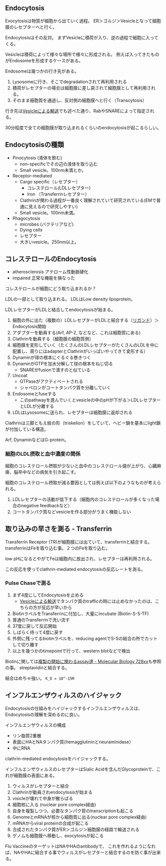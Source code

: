 ## Endocytosis

Exocytosisは物質が細胞から出ていく過程。
ER＞ゴルジ＞Vesicleとなって細胞膜のレセプターへと行く。

Endocytosisはその反対。
まずVesicleに積荷が入り、逆の過程で細胞に入ってくる。

Vesicleは積荷によって様々な場所で様々に形成される。
例えば入ってきたものがEndosomeを形成するケースがある。

Endosomeは幾つかの行き先がある。

1. Lysosomeに行き、そこでdegradationされて再利用される
2. 積荷がレセプターの場合は細胞膜に差し戻されて細胞膜として再利用される。
3. そのまま細胞質を通過し、反対側の細胞膜へと行く（Transcytosis）

行き先は[Vesicleによる輸送](Vesicleによる輸送.md)でも述べた通り、RabやSNAREによって指定される。

30分程度で全ての細胞膜が取り込まれるくらいのendocytosisが起こるらしい。

## Endocytosisの種類

- Pinocytosis (液体を飲む)
   - non-specificでその辺の液体を取り込む
   - Small vesicle。100nm未満とか。
- Receptor-mediated
   - Cargo specific（レセプター）
      - コレステロール(LDLレセプター)
      - Iron （Transferrinレセプター）
   - Clathrinが関わる過程が一番良く理解されていて研究されている(EMで普通に見えるので研究しやすい)
   - Small vesicle。100nm未満。
- Phagocytosis
    - microbes (バクテリアなど)
    - Dying cells
    - レセプター
    - 大きいvesicle。250nm以上。

## コレステロールのEndocytosis

- atherosclerosis アテローム性動脈硬化
- impaired 正常な機能を損なった

コレステロールが細胞にどう取り込まれるか？

LDLの一部として取り込まれる。
LDLはLow density lipoprotein。

LDLレセプターがLDLと結合してendocytosisが始まる。

1. 細胞の外に出た（複数の）LDLレセプターがLDLと結合する（[リガンド](リガンド.md)）＞Endocytosis開始
2. アダプターを動員する(Arf, AP-2, などなど、これは細胞質にある)
3. Clathrinを動員する（細胞膜の細胞質側）
4. 細胞膜を変形していく（たくさんのLDLレセプターがたくさんのLDLを中に配置し、周りにはadapterとClathrinがいっぱいやってきて変形する）
5. Dynaminが球の根本にぐるぐる巻きつく
6. DynaminがGTPを加水分解して球の根本をねじ切る
    - SNAREがfusionで潰すのと似ている
7. Uncoat
   - GTPaseがアクティベートされる
   - シャペロンがコートタンパク質を分離していく
8. Endosomeとfuseする
   - このpathwayを進んでいくとvesicleの中のpHが下がる＞LDLレセプターとLDLが分離する
9. LDLはLysosomeに送られ、レセプターは細胞膜に返却される

Clathrinは三脚ともえ紋の形（triskelion）をしていて、ヘビー鎖を基本にlight鎖が付加している構造。

Arf, DynaminなどはG-protein。

### 細胞のLDL摂取と血中濃度の関係

細胞のコレステロール摂取が少ないと血中のコレステロール値が上がり、心臓麻痺、脳卒中などの病気を引き起こす。

細胞のコレステロール摂取が減る要因としては例えば以下のようなものが考えられる。

1. LDLレセプターの活動が低下する（細胞内のコレステロールが多くなった場合のnegative feedbackなど）
2. コートタンパク質などvesicleを作る部分がうまく機能しない

## 取り込みの早さを測る - Transferrin

Transferrin Receptor (TR)が細胞膜には出ていて、transferrinと結合する。
transferrinはFeを取り込む事。２つのFeを取り込む。

low pHになるとやがてFeは細胞内に放出され、レセプターは再利用される。

この反応を使ってclathrin-mediated endocytosisの反応レートを測る。

### Pulse Chaseで測る

1. まず4度にしてEndocytosisを止める
    - [Vesicleによる輸送](Vesicleによる輸送.md)でタンパク質のtrafficの時には止めなかったのは、こちらの方が反応が早いから
2. BiotinラベルをTransferrinに付加し、大量にincubate (Biotin-S-S-TF)
3. 普通のTransferrinで洗い流す
4. 37度に戻して反応開始
5. しばらく待って4度に戻す
6. 外側に残ってるbiotinラベルを、reducing agentでS-Sの結合の所でカットして切り離す　
7. 以上を幾つかのtimepointで行って、western blotなどで検出

Biotinに関しては[複製の開始に関わるassay達 - Molecular Biology 728xx](https://karino2.github.io/MolecularBiology728x/%E8%A4%87%E8%A3%BD%E3%81%AE%E9%96%8B%E5%A7%8B%E3%81%AB%E9%96%A2%E3%82%8F%E3%82%8Bassay%E9%81%94#template-association-assay)も参照の事。
streptavidinと結合する。

結合はめちゃ強い。
`K_D = 10^-15M`

## インフルエンザウィルスのハイジャック

Endocytosisの仕組みをハイジャックするインフルエンザウィルスは、Endocytosisの理解を深めるのに良い。

インフルエンザウィルスの構成

- リン脂質2重層
- 表面にHAとNAタンパク質(hemagglutininとneuraminidase）
- 中にRNA

clathrin-mediated endocytosisをハイジャックする。

インフルエンザウィルスのレセプターはSialic Acidを含んだGlycoproteinで、これが細胞膜の表面にある。

1. ウィルスがレセプターと結合
2. Clathrinが動員されendocytosisが始まる
3. visicleが壊れて中身が散らばる
4. 細胞核に入る (nuclear pore complex経由)
5. 自身を複製しつつ、必要なタンパク質のtranscriptionも起こる
6. GenomeとmRNAが核から細胞質に出る(nuclear pore complex経由)
7. mRNAからviral proteinの合成が起こる
8. 合成されたタンパク質がER＞ゴルジ＞細胞膜の経路で輸送される
9. ゲノムも細胞膜へ移動し、exocytosisが起こる

Flu VaccineのターゲットはNAやHAのantibodyで、
これを作れるようになれば、NAやHAに結合する事でウィルスがレセプターと結合するのを防ぐ事が出来る。
